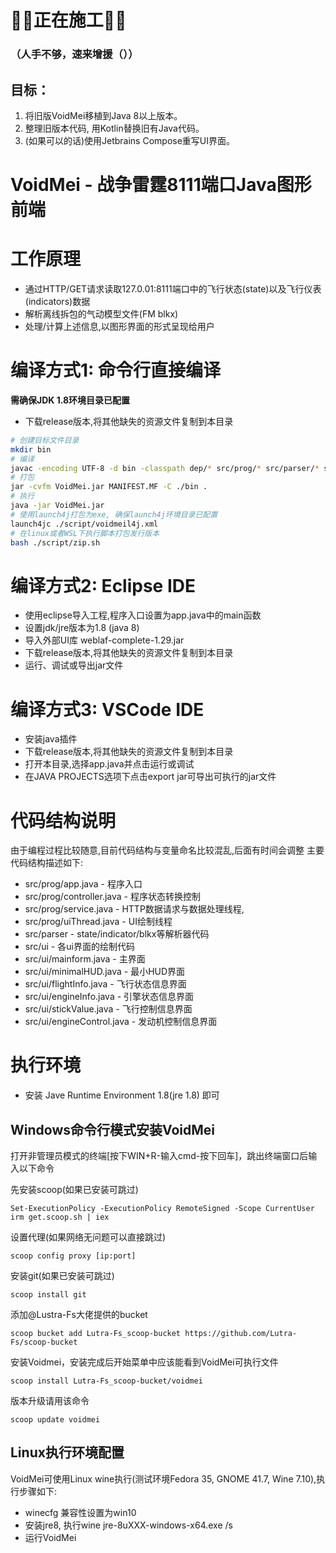 # 🚧🚧正在施工🚧🚧
### （人手不够，速来增援（））
## 目标：
1. 将旧版VoidMei移植到Java 8以上版本。
2. 整理旧版本代码, 用Kotlin替换旧有Java代码。
3. (如果可以的话)使用Jetbrains Compose重写UI界面。



# VoidMei - 战争雷霆8111端口Java图形前端

# 工作原理
- 通过HTTP/GET请求读取127.0.01:8111端口中的飞行状态(state)以及飞行仪表(indicators)数据
- 解析离线拆包的气动模型文件(FM blkx)
- 处理/计算上述信息,以图形界面的形式呈现给用户


# 编译方式1: 命令行直接编译
**需确保JDK 1.8环境目录已配置**
- 下载release版本,将其他缺失的资源文件复制到本目录
```bash
# 创建目标文件目录
mkdir bin
# 编译
javac -encoding UTF-8 -d bin -classpath dep/* src/prog/* src/parser/* src/ui/*
# 打包
jar -cvfm VoidMei.jar MANIFEST.MF -C ./bin .
# 执行
java -jar VoidMei.jar
# 使用launch4j打包为exe, 确保launch4j环境目录已配置
launch4jc ./script/voidmeil4j.xml
# 在linux或者WSL下执行脚本打包发行版本
bash ./script/zip.sh
```

# 编译方式2: Eclipse IDE
- 使用eclipse导入工程,程序入口设置为app.java中的main函数
- 设置jdk/jre版本为1.8 (java 8)
- 导入外部UI库 weblaf-complete-1.29.jar
- 下载release版本,将其他缺失的资源文件复制到本目录
- 运行、调试或导出jar文件

# 编译方式3: VSCode IDE
- 安装java插件
- 下载release版本,将其他缺失的资源文件复制到本目录
- 打开本目录,选择app.java并点击运行或调试
- 在JAVA PROJECTS选项下点击export jar可导出可执行的jar文件

# 代码结构说明
由于编程过程比较随意,目前代码结构与变量命名比较混乱,后面有时间会调整
主要代码结构描述如下:
- src/prog/app.java - 程序入口
- src/prog/controller.java - 程序状态转换控制
- src/prog/service.java - HTTP数据请求与数据处理线程,
- src/prog/uiThread.java - UI绘制线程
- src/parser - state/indicator/blkx等解析器代码
- src/ui - 各ui界面的绘制代码
- src/ui/mainform.java - 主界面
- src/ui/minimalHUD.java - 最小HUD界面
- src/ui/flightInfo.java - 飞行状态信息界面
- src/ui/engineInfo.java - 引擎状态信息界面
- src/ui/stickValue.java - 飞行控制信息界面
- src/ui/engineControl.java - 发动机控制信息界面

# 执行环境
- 安装 Jave Runtime Environment 1.8(jre 1.8) 即可

## Windows命令行模式安装VoidMei
打开非管理员模式的终端[按下WIN+R-输入cmd-按下回车]，跳出终端窗口后输入以下命令

先安装scoop(如果已安装可跳过)
```
Set-ExecutionPolicy -ExecutionPolicy RemoteSigned -Scope CurrentUser
irm get.scoop.sh | iex
```

设置代理(如果网络无问题可以直接跳过)
```
scoop config proxy [ip:port]
```

安装git(如果已安装可跳过)
```
scoop install git
```

添加@Lustra-Fs大佬提供的bucket
```
scoop bucket add Lutra-Fs_scoop-bucket https://github.com/Lutra-Fs/scoop-bucket
```

安装Voidmei，安装完成后开始菜单中应该能看到VoidMei可执行文件
```
scoop install Lutra-Fs_scoop-bucket/voidmei
```

版本升级请用该命令
```
scoop update voidmei
```

## Linux执行环境配置 
VoidMei可使用Linux wine执行(测试环境Fedora 35, GNOME 41.7, Wine 7.10),执行步骤如下: 
- winecfg 兼容性设置为win10 
- 安装jre8, 执行wine jre-8uXXX-windows-x64.exe /s
- 运行VoidMei
